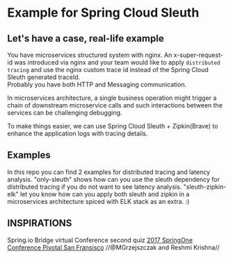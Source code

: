 # Example for Spring Cloud Sleuth 

## Let's have a case, real-life example
 
You have microservices structured system with nginx. An x-super-request-id was introduced via nginx
and your team would like to apply `distributed tracing` and use the nginx custom trace id instead of the Spring Cloud Sleuth
generated traceId.  
Probably you have both HTTP and Messaging communication.

In microservices architecture, a single business operation might trigger a chain of downstream microservice calls 
and such interactions between the services can be challenging debugging. 

To make things easier, we can use Spring Cloud Sleuth + Zipkin(Brave) to enhance the application logs with tracing details.

## Examples

In this repo you can find 2 examples for distributed tracing and latency analysis.
"only-sleuth" shows how can you use the sleuth dependency for distributed tracing if you do not want to see latency analysis.
"sleuth-zipkin-elk" let you know how can you apply both sleuth and zipkin in a microservices architecture spiced with ELK stack as an extra. :) 

## INSPIRATIONS

Spring.io Bridge virtual Conference second quiz
[2017 SpringOne Conference Pivotal San Fransisco](https://tanzu.vmware.com/content/springone-platform-2017/distributed-tracing-latency-analysis-for-your-microservices-grzejszczak-krishna)
//@MGrzejszczak and Reshmi Krishna//